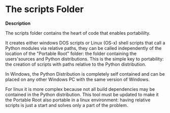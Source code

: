 # The scripts Folder

**Description**

The scripts folder contains the heart of code that enables portabililty. 

It creates either windows DOS scripts or Linux (OS-x) shell scripts that call a Python
modules via relative paths, they can be called independently of the location of 
the "Portable Root" folder: the folder containing the users'sources and Python 
distributions. This is the simple key to portability: the creation of scripts
with paths relative to the Python distribution. 

In Windows, the Python Distribution is completely self contained and can 
be placed on any other Windows PC with the same version of Windows.

For linux it is more complex because not all build dependencies may be contained
in the Python distribution. This tool must be updated to make it
the Portable Root also portable in a linux environment: having relative 
scripts is just a start and solves only a part of the problem.